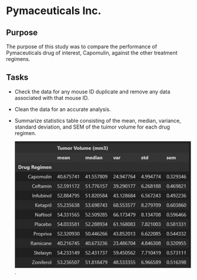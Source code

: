 # Pymaceuticals Inc.

## Purpose

The purpose of this study was to compare the performance of Pymaceuticals drug of interest, Capomulin, against the other treatment regimens.

## Tasks

- Check the data for any mouse ID duplicate and remove any data associated with that mouse ID.
- Clean the data for an accurate analysis.
- Summarize statistics table consisting of the mean, median, variance, standard deviation, and SEM of the tuimor volume for each drug regimen.

  ![output](1.png).
  
